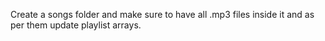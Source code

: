 Create a songs folder and make sure to have all .mp3 files inside it and as per them update playlist arrays.
